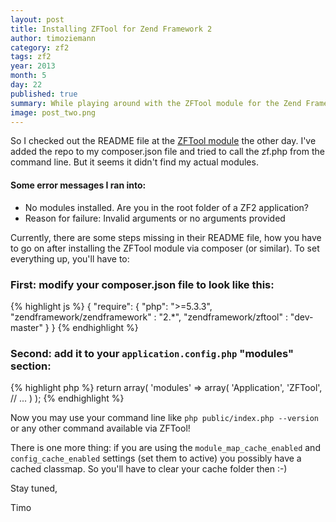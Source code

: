```yaml
---
layout: post
title: Installing ZFTool for Zend Framework 2
author: timoziemann
category: zf2
tags: zf2
year: 2013
month: 5
day: 22
published: true
summary: While playing around with the ZFTool module for the Zend Framework 2, I noticed some issues with the CLI setup.
image: post_two.png
---
```


So I checked out the README file at
the [ZFTool module](https://github.com/zendframework/ZFTool/blob/master/README.md)
the other day. I've added the repo to my composer.json file and tried to call
the zf.php from the command line. But it seems it didn't find my actual modules.

#### Some error messages I ran into:
- No modules installed. Are you in the root folder of a ZF2 application?
- Reason for failure: Invalid arguments or no arguments provided

Currently, there are some steps missing in their README file, how you have to go
on after installing the ZFTool module via composer (or similar). To set everything
up, you'll have to:

### First: modify your composer.json file to look like this:
{% highlight js %}
{
    "require": {
        "php": ">=5.3.3",
        "zendframework/zendframework"   : "2.*",
        "zendframework/zftool"          : "dev-master"
    }
}
{% endhighlight %}

### Second: add it to your `application.config.php` "modules" section:
{% highlight php %}
return array(
    'modules' => array(
        'Application',
        'ZFTool',
        // ...
    )
);
{% endhighlight %}

Now you may use your command line like `php public/index.php --version` or any
other command available via ZFTool!

There is one more thing: if you are using the `module_map_cache_enabled` and
`config_cache_enabled` settings (set them to active) you possibly have a cached
classmap. So you'll have to clear your cache folder then :-)

Stay tuned,

Timo